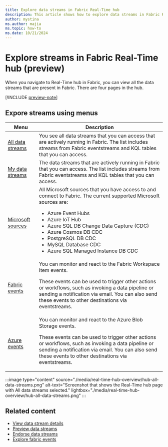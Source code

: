 ```yaml
---
title: Explore data streams in Fabric Real-Time hub
description: This article shows how to explore data streams in Fabric Real-Time hub. It provides details on the All data streams page in the Real-Time hub user interface.
author: mystina
ms.author: majia
ms.topic: how-to
ms.date: 10/21/2024
---
```


# Explore streams in Fabric Real-Time hub (preview)

When you navigate to Real-Time hub in Fabric, you can view all the data streams that are present in Fabric. There are four pages in the hub.

[!INCLUDE [preview-note](./includes/preview-note.md)]

## Expore streams using menus

| Menu | Description |
| --- | ----------- |
| [All data streams](explore-all-data-streams.md) | You see all data streams that you can access that are actively running in Fabric. The list includes streams from Fabric eventstreams and KQL tables that you can access. |
| [My data streams](explore-my-data-streams.md) | The data streams that are actively running in Fabric that you can access. The list includes streams from Fabric eventstreams and KQL tables that you can access. |
| [Microsoft sources](explore-microsoft-sources.md) | All Microsoft sources that you have access to and connect to Fabric. The current supported Microsoft sources are: <ul><li>Azure Event Hubs</li><li>Azure IoT Hub</li><li>Azure SQL DB Change Data Capture (CDC)</li><li>Azure Cosmos DB CDC</li><li>PostgreSQL DB CDC</li><li>MySQL Database CDC</li><li>Azure SQL Managed Instance DB CDC</li></ul> |
| [Fabric events](explore-fabric-workspace-item-events.md) | You can monitor and react to the Fabric Workspace Item events.<p>These events can be used to trigger other actions or workflows, such as invoking a data pipeline or sending a notification via email. You can also send these events to other destinations via eventstreams.</p> |
| [Azure events](explore-azure-blob-storage-events.md) | You can monitor and react to the Azure Blob Storage events.<p>These events can be used to trigger other actions or workflows, such as invoking a data pipeline or sending a notification via email. You can also send these events to other destinations via eventstreams.</p> |

:::image type="content" source="./media/real-time-hub-overview/hub-all-data-streams.png" alt-text="Screenshot that shows the Real-Time hub page with All data streams selected." lightbox="./media/real-time-hub-overview/hub-all-data-streams.png" :::

## Related content

- [View data stream details](view-data-stream-details.md)
- [Preview data streams](preview-data-streams.md)
- [Endorse data streams](endorse-data-streams.md)
- [Explore fabric events](explore-fabric-events.md)
